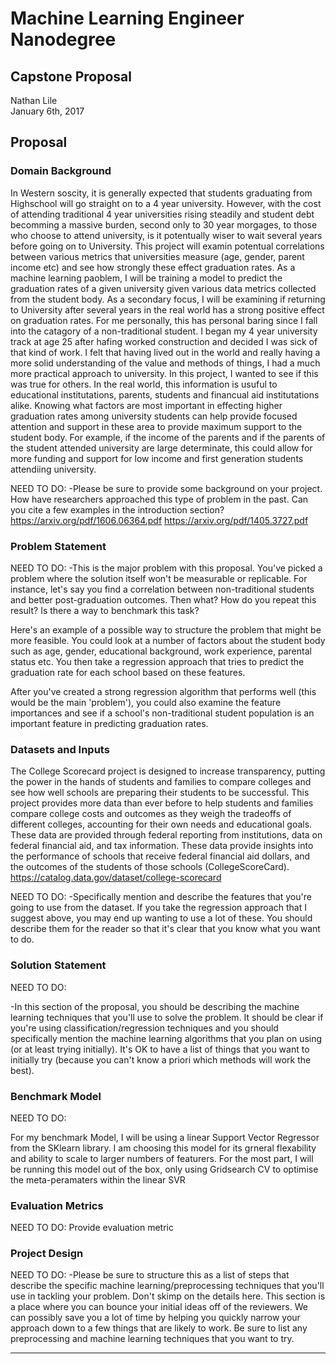# Machine Learning Engineer Nanodegree
## Capstone Proposal
Nathan Lile  
January 6th, 2017

## Proposal

### Domain Background

In Western soscity, it is generally expected that students graduating from Highschool will go straight on to a 4 year university. However, with the cost of attending traditional 4 year universities rising steadily and student debt becomming a massive burden, second only to 30 year morgages, to those who choose to attend university, is it potentually wiser to wait several years before going on to University. This project will examin potentual correlations between various metrics that universities measure (age, gender, parent income etc) and see how strongly these effect graduation rates. As a machine learning paoblem, I will be training a model to predict the graduation rates of a given university given various data metrics collected from the student body. As a secondary focus, I will be examining if returning to University after several years in the real world has a strong positive effect on graduation rates. For me personally, this has personal baring since I fall into the catagory of a non-traditional student. I began my 4 year university track at age 25 after hafing worked construction and decided I was sick of that kind of work. I felt that having lived out in the world and really having a more solid understanding of the value and methods of things, I had a much more practical approach to university. In this project, I wanted to see if this was true for others. In the real world, this information is usuful to educational institutations, parents, students and financual aid institutations alike. Knowing what factors are most important in effecting higher graduation rates among university students can help provide focused attention and support in these area to provide maximum support to the student body. For example, if the income of the parents and if the parents of the student attended university are large determinate, this could allow for more funding and support for low income and first generation students attendiing university. 

NEED TO DO:
-Please be sure to provide some background on your project. How have researchers approached this type of problem in the past. Can you cite a few examples in the introduction section?
https://arxiv.org/pdf/1606.06364.pdf
https://arxiv.org/pdf/1405.3727.pdf


### Problem Statement

NEED TO DO:
-This is the major problem with this proposal. You've picked a problem where the solution itself won't be measurable or replicable. For instance, let's say you find a correlation between non-traditional students and better post-graduation outcomes. Then what? How do you repeat this result? Is there a way to benchmark this task?

Here's an example of a possible way to structure the problem that might be more feasible. You could look at a number of factors about the student body such as age, gender, educational background, work experience, parental status etc. You then take a regression approach that tries to predict the graduation rate for each school based on these features.

After you've created a strong regression algorithm that performs well (this would be the main 'problem'), you could also examine the feature importances and see if a school's non-traditional student population is an important feature in predicting graduation rates.

### Datasets and Inputs

The College Scorecard project is designed to increase transparency, putting the power in the hands of
students and families to compare colleges and see how well schools are preparing their students to be
successful. This project provides more data than ever before to help students and families compare
college costs and outcomes as they weigh the tradeoffs of different colleges, accounting for their own
needs and educational goals.
These data are provided through federal reporting from institutions, data on federal financial aid, and
tax information. These data provide insights into the performance of schools that receive federal
financial aid dollars, and the outcomes of the students of those schools (CollegeScoreCard).
https://catalog.data.gov/dataset/college-scorecard

NEED TO DO:
-Specifically mention and describe the features that you're going to use from the dataset. If you take the regression approach that I suggest above, you may end up wanting to use a lot of these. You should describe them for the reader so that it's clear that you know what you want to do.

### Solution Statement

NEED TO DO:

-In this section of the proposal, you should be describing the machine learning techniques that you'll use to solve the problem. It should be clear if you're using classification/regression techniques and you should specifically mention the machine learning algorithms that you plan on using (or at least trying initially). It's OK to have a list of things that you want to initially try (because you can't know a priori which methods will work the best).

### Benchmark Model


NEED TO DO:

For my benchmark Model, I will be using a linear Support Vector Regressor from the SKlearn library. I am choosing this model for its grneral flexability and ability to scale to larger numbers of featurers. For the most part, I will be running this model out of the box, only using Gridsearch CV to optimise the meta-peramaters within the linear SVR

### Evaluation Metrics

NEED TO DO:
Provide evaluation metric

### Project Design

NEED TO DO:
-Please be sure to structure this as a list of steps that describe the specific machine learning/preprocessing techniques that you'll use in tackling your problem. Don't skimp on the details here. This section is a place where you can bounce your initial ideas off of the reviewers. We can possibly save you a lot of time by helping you quickly narrow your approach down to a few things that are likely to work. Be sure to list any preprocessing and machine learning techniques that you want to try.

-----------
